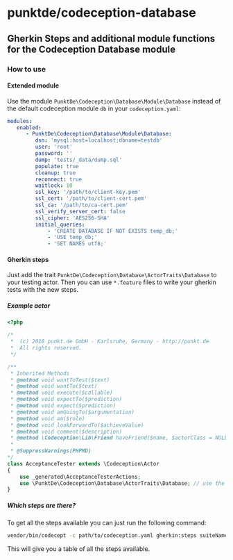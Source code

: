# punktde/codeception-database

## Gherkin Steps and additional module functions for the Codeception Database module

### How to use

#### Extended module

Use the module `PunktDe\Codeception\Database\Module\Database` instead of the default codeception module `db` in your `codeception.yaml`:

```yaml
modules:
   enabled:
      - PunktDe\Codeception\Database\Module\Database:
         dsn: 'mysql:host=localhost;dbname=testdb'
         user: 'root'
         password: ''
         dump: 'tests/_data/dump.sql'
         populate: true
         cleanup: true
         reconnect: true
         waitlock: 10
         ssl_key: '/path/to/client-key.pem'
         ssl_cert: '/path/to/client-cert.pem'
         ssl_ca: '/path/to/ca-cert.pem'
         ssl_verify_server_cert: false
         ssl_cipher: 'AES256-SHA'
         initial_queries:
             - 'CREATE DATABASE IF NOT EXISTS temp_db;'
             - 'USE temp_db;'
             - 'SET NAMES utf8;'
```


#### Gherkin steps

Just add the trait `PunktDe\Codeception\Database\ActorTraits\Database` to your testing actor. Then you can use `*.feature` files to write your gherkin tests with the new steps.

##### Example actor 

```php
<?php

/*
 *  (c) 2018 punkt.de GmbH - Karlsruhe, Germany - http://punkt.de
 *  All rights reserved.
 */

/**
 * Inherited Methods
 * @method void wantToTest($text)
 * @method void wantTo($text)
 * @method void execute($callable)
 * @method void expectTo($prediction)
 * @method void expect($prediction)
 * @method void amGoingTo($argumentation)
 * @method void am($role)
 * @method void lookForwardTo($achieveValue)
 * @method void comment($description)
 * @method \Codeception\Lib\Friend haveFriend($name, $actorClass = NULL)
 *
 * @SuppressWarnings(PHPMD)
*/
class AcceptanceTester extends \Codeception\Actor
{
    use _generated\AcceptanceTesterActions;
    use \PunktDe\Codeception\Database\ActorTraits\Database; // use the database steps trait
}
``` 

##### Which steps are there? 

To get all the steps available you can just run the following command:

```bash
vendor/bin/codecept -c path/to/codeception.yaml gherkin:steps suiteName
```

This will give you a table of all the steps available.





